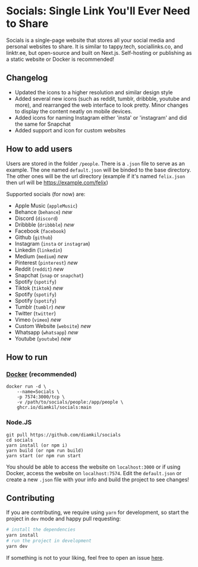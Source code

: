 # Socials: Single Link You'll Ever Need to Share
Socials is a single-page website that stores all your social media and personal websites to share. It is similar to tappy.tech, sociallinks.co, and linktr.ee, but open-source and built on Next.js. Self-hosting or publishing as a static website or Docker is recommended!

## Changelog

- Updated the icons to a higher resolution and similar design style
- Added several new icons (such as reddit, tumblr, dribbble, youtube and more), and rearranged the web interface to look pretty. Minor changes to display the content neatly on mobile devices.
- Added icons for naming Instagram either 'insta' or 'instagram' and did the same for Snapchat
- Added support and icon for custom websites

## How to add users

Users are stored in the folder `/people`. There is a `.json` file to serve as an example. The one named `default.json` will be binded to the base directory. The other ones will be the url directory (example if it's named `felix.json` then url will be https://example.com/felix)

Supported socials (for now) are: 
- Apple Music (`appleMusic`)
- Behance (`behance`) _new_
- Discord (`discord`)
- Dribbble (`dribbble`) _new_
- Facebook (`facebook`)
- Github (`github`)
- Instagram (`insta` or `instagram`)
- Linkedin (`linkedin`)
- Medium (`medium`) _new_
- Pinterest (`pinterest`) _new_
- Reddit (`reddit`) _new_
- Snapchat (`snap` or `snapchat`)
- Spotify (`spotify`)
- Tiktok (`tiktok`) _new_
- Spotify (`spotify`)
- Spotify (`spotify`)
- Tumblr (`tumblr`) _new_
- Twitter (`twitter`)
- Vimeo (`vimeo`) _new_
- Custom Website (`website`) _new_
- Whatsapp (`whatsapp`) _new_
- Youtube (`youtube`) _new_

## How to run

### [Docker](https://github.com/diamkil/socials/pkgs/container/socials) (recommended)
```
docker run -d \
    --name=Socials \
    -p 7574:3000/tcp \
    -v /path/to/socials/people:/app/people \
    ghcr.io/diamkil/socials:main
```

### Node.JS
```
git pull https://github.com/diamkil/socials
cd socials
yarn install (or npm i)
yarn build (or npm run build)
yarn start (or npm run start
```

You should be able to access the website on `localhost:3000` or if using Docker, access the website on `localhost:7574`. Edit the `default.json` or create a new `.json` file with your info and build the project to see changes!

## Contributing

If you are contributing, we require using `yarn` for development, so start the project in `dev` mode and happy pull requesting:
```bash
# install the dependencies
yarn install
# run the project in development
yarn dev
```

If something is not to your liking, feel free to open an issue [here](https://github.com/diamkil/socials/issues).
